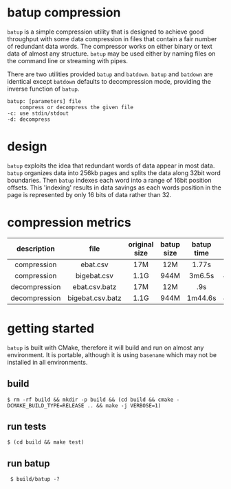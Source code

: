 # batup compression

`batup` is a simple compression utility that is designed to achieve good throughput with some data compression in files that contain a fair number of redundant data words.   The compressor works on either binary or text data of almost any structure.  `batup` may be used either by naming files on the command line or streaming with pipes.

There are two utilities provided `batup` and `batdown`.   `batup` and `batdown` are identical except `batdown` defaults to decompression mode, providing the inverse function of `batup`.

```
batup: [parameters] file
	compress or decompress the given file
-c: use stdin/stdout
-d: decompress
```

# design

`batup` exploits the idea that redundant words of data appear in most data. `batup` organizes data into 256kb pages and splits the data along 32bit word boundaries.  Then `batup` indexes each word into a range of 16bit position offsets.  This 'indexing' results in data savings as each words position in the page is represented by only 16 bits of data rather than 32.

# compression metrics

| description  | file      | original size | batup size | batup time | gzip size | gzip time |
|:------------:|:---------:|:-------------:|:----------:|:----------:|:---------:|:---------:|
| compression  | ebat.csv  | 17M           | 12M        | 1.77s      | 3M        | .7s       |
| compression  | bigebat.csv | 1.1G        | 944M       | 3m6.5s     | 411M      | 1m9.7s    |
| decompression | ebat.csv.batz | 17M      | 12M        | .9s        | 3M        | .128s     |
| decompression | bigebat.csv.batz | 1.1G  | 944M       | 1m44.6s    | 411M      | 10.4s     |

# getting started

`batup` is built with CMake, therefore it will build and run on almost any environment.   It is portable, although it is using `basename` which may not be installed in all environments. 

## build

``` $ rm -rf build && mkdir -p build && (cd build && cmake -DCMAKE_BUILD_TYPE=RELEASE .. && make -j VERBOSE=1) ```

## run tests

``` $ (cd build && make test) ```

## run batup

``` $ build/batup -?```


